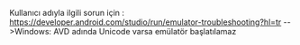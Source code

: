Kullanıcı adıyla ilgili sorun için : 
https://developer.android.com/studio/run/emulator-troubleshooting?hl=tr -->Windows: AVD adında Unicode varsa emülatör başlatılamaz

